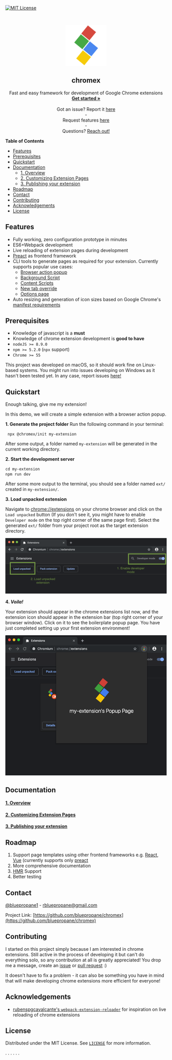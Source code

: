 [![MIT License][license-shield]][license-url]


<br />
<p align="center">
  <a href="https://github.com/bluepropane/chromex">
    <img src="docs/assets/logo.png" alt="Logo" width="128" height="128">
  </a>

  <h2 align="center">chromex</h2>

  <p align="center">
    Fast and easy framework for development of Google Chrome extensions
    <br />
    <a href="#quickstart"><strong>Get started »</strong></a>
    <br />
    <br />
   Got an issue? Report it <a href="https://github.com/bluepropane/chromex/issues">here</a>
    <br />
    -
    <br />
    Request features <a href="https://github.com/bluepropane/chromex/issues"> here</a>
    <br/>
    -
    <br/>
    Questions? <a href="#contact">Reach out!</a>
  </p>
</p>




<!-- TABLE OF CONTENTS -->

**Table of Contents**

- [Features](#features)
- [Prerequisites](#prerequisites)
- [Quickstart](#quickstart)
- [Documentation](#documentation)
    - [1. Overview](#1-overview)
    - [2. Customizing Extension Pages](#2-customizing-extension-pages)
    - [3. Publishing your extension](#3-publishing-your-extension)
- [Roadmap](#roadmap)
- [Contact](#contact)
- [Contributing](#contributing)
- [Acknowledgements](#acknowledgements)
- [License](#license)


## Features

- Fully working, zero configuration prototype in minutes
- ES6+Webpack development
- Live reloading of extension pages during development
- [Preact](https://preactjs.com) as frontend framework
- CLI tools to generate pages as required for your extension. Currently supports popular use cases:
    - [Browser action popup](https://developer.chrome.com/extensions/browserAction)
    - [Background Script](https://developer.chrome.com/extensions/background_pages)
    - [Content Scripts](https://developer.chrome.com/extensions/content_scripts)
    - [New tab override](https://developer.chrome.com/extensions/override)
    - [Options page](https://developer.chrome.com/extensions/options)
- Auto resizing and generation of icon sizes based on Google Chrome's [manifest requirements](https://developer.chrome.com/extensions/manifest/icons)

## Prerequisites
- Knowledge of javascript is a **must**
- Knowledge of chrome extension development is **good to have** 
- `nodeJS >= 8.9.0`
- `npm >= 5.2.0` (`npx` support)
- `Chrome >= 55`

This project was developed on macOS, so it should work fine on Linux-based systems. You might run into issues developing on Windows as it hasn't been tested yet. In any case, report issues [here!](https://github.com/bluepropane/chromex/issues)

## Quickstart
Enough talking, give me my extension!

In this demo, we will create a simple extension with a browser action popup.

**1. Generate the project folder**
  Run the following command in your terminal:

     npx @chromex/init my-extension

  After some output, a folder named `my-extension` will be generated in the current working directory. 


**2. Start the development server**

    cd my-extension
    npm run dev

  After some more output to the terminal, you should see a folder named `ext/` created in `my-extension/`. 


**3. Load unpacked extension**

  Navigate to [chrome://extensions](chrome://extensions) on your chrome browser and click on the `Load unpacked` button (If you don't see it, you might have to enable `Developer mode` on the top right corner of the same page first). Select the generated `ext/` folder from your project root as the target extension directory.

  ![Load unpacked](docs/assets/load_unpacked.png)



**4. *Voila!***

  Your extension should appear in the chrome extensions list now, and the extension icon should appear in the extension bar (top right corner of your browser window). Click on it to see the boilerplate popup page. You have just completed setting up your first extension environment!

  ![Voila](docs/assets/voila.png)

## Documentation

#### [1. Overview](https://github.com/bluepropane/chromex/blob/master/docs/1-Overview.md)

#### [2. Customizing Extension Pages](docs/2-Extension-Pages.md)

#### [3. Publishing your extension](docs/3-Publishing.md)


<!-- ROADMAP -->
## Roadmap

1.  Support page templates using other frontend frameworks e.g. [React](https://reactjs.org), [Vue](https://vuejs.org) (currently supports only [preact](https://preactjs.com)
2.  More comprehensive documentation
3.  [HMR](https://webpack.js.org/concepts/hot-module-replacement/) Support
4.  Better testing



<!-- CONTACT -->
## Contact

[@bluepropane1](https://twitter.com/bluepropane1) - rbluepropane@gmail.com

Project Link: [https://github.com/bluepropane/chromex](https://github.com/bluepropane/chromex)



<!-- CONTRIBUTING -->
## Contributing
I started on this project simply because I am interested in chrome extensions. Still active in the process of developing it but can't do everything solo, so any contribution at all is greatly appreciated! You drop me a message, create an [issue](https://github.com/bluepropane/chromex/issues) or [pull request](https://github.com/bluepropane/chromex/pulls) :)



It doesn't have to fix a problem - it can also be something you have in mind that will make developing chrome extensions more efficient for everyone! 

<!-- ACKNOWLEDGEMENTS -->
## Acknowledgements

* [rubenspgcavalcante's `webpack-extension-reloader`](https://github.com/rubenspgcavalcante/webpack-extension-reloader) for inspiration on live reloading of chrome extensions

<!-- LICENSE -->
## License

Distributed under the MIT License. See [`LICENSE`](LICENSE) for more information.

.
.
.
.
.
.




<!-- MARKDOWN LINKS & IMAGES -->
[license-shield]: https://img.shields.io/badge/License-GPLv3-blue.svg
[license-url]: https://github.com/othneildrew/Best-README-Template/blob/master/LICENSE.txt
[product-screenshot]: images/screenshot.png
